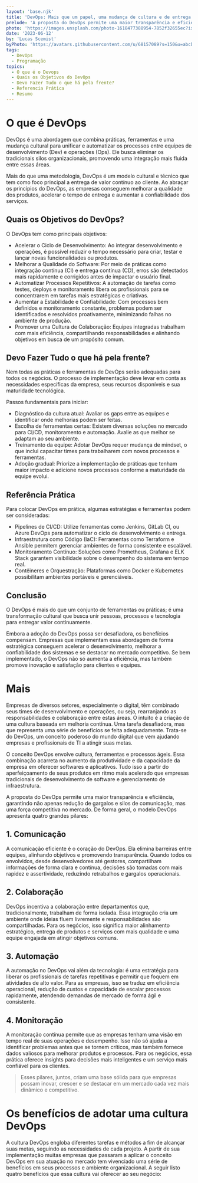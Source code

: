 ```yaml
---
layout: 'base.njk'
title: 'DevOps: Mais que um papel, uma mudança de cultura e de entrega de valor'
prelude: 'A proposta do DevOps permite uma maior transparência e eficiência, garantindo não apenas redução de gargalos e silos de comunicação, mas uma força competitiva no mercado. De forma geral, o modelo DevOps apresenta quatro grandes pilares'
photo: 'https://images.unsplash.com/photo-1618477388954-7852f32655ec?ixlib=rb-4.0.3&ixid=M3wxMjA3fDB8MHxwaG90by1wYWdlfHx8fGVufDB8fHx8fA%3D%3D&auto=format&fit=crop&w=764&q=80'
date: '2023-06-12'
by: 'Lucas Scemist'
byPhoto: 'https://avatars.githubusercontent.com/u/68157089?s=150&u=abcbbc919c91cf2cd6f4bc5cb11c6db02c5f8a48&v=4'
tags:
  - DevOps
  - Programação
topics:
  - O que é o Devops
  - Quais os Objetivos do DevOps
  - Devo Fazer Tudo o que há pela frente?
  - Referencia Prática
  - Resumo
---
```


# O que é DevOps

DevOps é uma abordagem que combina práticas, ferramentas e uma mudança cultural para unificar e automatizar os processos entre equipes de desenvolvimento (Dev) e operações (Ops). Ele busca eliminar os tradicionais silos organizacionais, promovendo uma integração mais fluida entre essas áreas.

Mais do que uma metodologia, DevOps é um modelo cultural e técnico que tem como foco principal a entrega de valor contínuo ao cliente. Ao abraçar os princípios do DevOps, as empresas conseguem melhorar a qualidade dos produtos, acelerar o tempo de entrega e aumentar a confiabilidade dos serviços.

## Quais os Objetivos do DevOps?

O DevOps tem como principais objetivos:

- Acelerar o Ciclo de Desenvolvimento: Ao integrar desenvolvimento e operações, é possível reduzir o tempo necessário para criar, testar e lançar novas funcionalidades ou produtos.
- Melhorar a Qualidade do Software: Por meio de práticas como integração contínua (CI) e entrega contínua (CD), erros são detectados mais rapidamente e corrigidos antes de impactar o usuário final.
- Automatizar Processos Repetitivos: A automação de tarefas como testes, deploys e monitoramento libera os profissionais para se concentrarem em tarefas mais estratégicas e criativas.
- Aumentar a Estabilidade e Confiabilidade: Com processos bem definidos e monitoramento constante, problemas podem ser identificados e resolvidos proativamente, minimizando falhas no ambiente de produção.
- Promover uma Cultura de Colaboração: Equipes integradas trabalham com mais eficiência, compartilhando responsabilidades e alinhando objetivos em busca de um propósito comum.

## Devo Fazer Tudo o que há pela frente?

Nem todas as práticas e ferramentas de DevOps serão adequadas para todos os negócios. O processo de implementação deve levar em conta as necessidades específicas da empresa, seus recursos disponíveis e sua maturidade tecnológica.

Passos fundamentais para iniciar:

- Diagnóstico da cultura atual: Avaliar os gaps entre as equipes e identificar onde melhorias podem ser feitas.
- Escolha de ferramentas certas: Existem diversas soluções no mercado para CI/CD, monitoramento e automação. Avalie as que melhor se adaptam ao seu ambiente.
- Treinamento da equipe: Adotar DevOps requer mudança de mindset, o que inclui capacitar times para trabalharem com novos processos e ferramentas.
- Adoção gradual: Priorize a implementação de práticas que tenham maior impacto e adicione novos processos conforme a maturidade da equipe evolui.

## Referência Prática

Para colocar DevOps em prática, algumas estratégias e ferramentas podem ser consideradas:

- Pipelines de CI/CD: Utilize ferramentas como Jenkins, GitLab CI, ou Azure DevOps para automatizar o ciclo de desenvolvimento e entrega.
- Infraestrutura como Código (IaC): Ferramentas como Terraform e Ansible permitem gerenciar ambientes de forma consistente e escalável.
- Monitoramento Contínuo: Soluções como Prometheus, Grafana e ELK Stack garantem visibilidade sobre o desempenho do sistema em tempo real.
- Contêineres e Orquestração: Plataformas como Docker e Kubernetes possibilitam ambientes portáveis e gerenciáveis.

## Conclusão

O DevOps é mais do que um conjunto de ferramentas ou práticas; é uma transformação cultural que busca unir pessoas, processos e tecnologia para entregar valor continuamente.

Embora a adoção do DevOps possa ser desafiadora, os benefícios compensam. Empresas que implementam essa abordagem de forma estratégica conseguem acelerar o desenvolvimento, melhorar a confiabilidade dos sistemas e se destacar no mercado competitivo. Se bem implementado, o DevOps não só aumenta a eficiência, mas também promove inovação e satisfação para clientes e equipes.

# Mais

Empresas de diversos setores, especialmente o digital, têm combinado seus times de desenvolvimento e operações, ou seja, rearranjando as responsabilidades e colaboração entre estas áreas. O intuito é a criação de uma cultura baseada em melhoria contínua. Uma tarefa desafiadora, mas que representa uma série de benefícios se feita adequadamente. Trata-se do DevOps, um conceito poderoso do mundo digital que vem ajudando empresas e profissionais de TI a atingir suas metas.

O conceito DevOps envolve cultura, ferramentas e processos ágeis. Essa combinação acarreta no aumento da produtividade e da capacidade da empresa em oferecer softwares e aplicativos. Tudo isso a partir do aperfeiçoamento de seus produtos em ritmo mais acelerado que empresas tradicionais de desenvolvimento de software e gerenciamento de infraestrutura.

A proposta do DevOps permite uma maior transparência e eficiência, garantindo não apenas redução de gargalos e silos de comunicação, mas uma força competitiva no mercado. De forma geral, o modelo DevOps apresenta quatro grandes pilares:

## 1. Comunicação

A comunicação eficiente é o coração do DevOps. Ela elimina barreiras entre equipes, alinhando objetivos e promovendo transparência. Quando todos os envolvidos, desde desenvolvedores até gestores, compartilham informações de forma clara e contínua, decisões são tomadas com mais rapidez e assertividade, reduzindo retrabalhos e gargalos operacionais.

## 2. Colaboração

DevOps incentiva a colaboração entre departamentos que, tradicionalmente, trabalham de forma isolada. Essa integração cria um ambiente onde ideias fluem livremente e responsabilidades são compartilhadas. Para os negócios, isso significa maior alinhamento estratégico, entrega de produtos e serviços com mais qualidade e uma equipe engajada em atingir objetivos comuns.

## 3. Automação

A automação no DevOps vai além da tecnologia: é uma estratégia para liberar os profissionais de tarefas repetitivas e permitir que foquem em atividades de alto valor. Para as empresas, isso se traduz em eficiência operacional, redução de custos e capacidade de escalar processos rapidamente, atendendo demandas de mercado de forma ágil e consistente.

## 4. Monitoração

A monitoração contínua permite que as empresas tenham uma visão em tempo real de suas operações e desempenho. Isso não só ajuda a identificar problemas antes que se tornem críticos, mas também fornece dados valiosos para melhorar produtos e processos. Para os negócios, essa prática oferece insights para decisões mais inteligentes e um serviço mais confiável para os clientes.

> Esses pilares, juntos, criam uma base sólida para que empresas possam inovar, crescer e se destacar em um mercado cada vez mais dinâmico e competitivo.

# Os benefícios de adotar uma cultura DevOps

A cultura DevOps engloba diferentes tarefas e métodos a fim de alcançar suas metas, seguindo as necessidades de cada projeto. A partir de sua implementação muitas empresas que passaram a aplicar o conceito DevOps em sua atuação no mercado tem vivenciado uma série de benefícios em seus processos e ambiente organizacional. A seguir listo quatro benefícios que essa cultura vai oferecer ao seu negócio:
